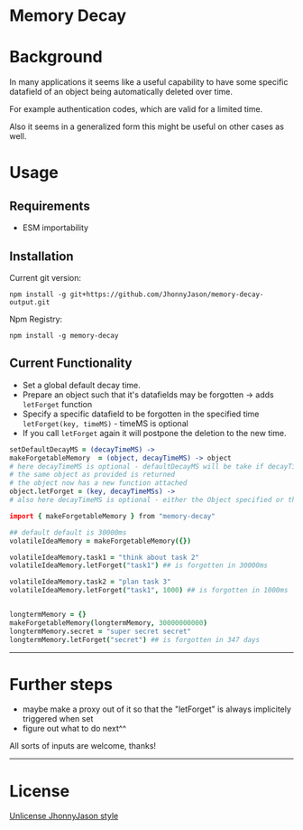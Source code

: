 # Memory Decay 

# Background
In many applications it seems like a useful capability to have some specific datafield of an object being automatically deleted over time.

For example authentication codes, which are valid for a limited time.

Also it seems in a generalized form this might be useful on other cases as well.


# Usage
Requirements
------------
- ESM importability

Installation
------------
Current git version:
```
npm install -g git+https://github.com/JhonnyJason/memory-decay-output.git
```

Npm Registry:
```
npm install -g memory-decay
```

Current Functionality
---------------------
- Set a global default decay time.
- Prepare an object such that it's datafields may be forgotten  -> adds `letForget` function
- Specify a specific datafield to be forgotten in the specified time `letForget(key, timeMS)` - timeMS is optional
- If you call `letForget` again it will postpone the deletion to the new time.

```coffee
setDefaultDecayMS = (decayTimeMS) ->
makeForgetableMemory  = (object, decayTimeMS) -> object
# here decayTimeMS is optional - defaultDecayMS will be take if decayTimeMS is not specified
# the same object as provided is returned
# the object now has a new function attached
object.letForget = (key, decayTimeMSs) ->
# also here decayTimeMS is optional - either the Object specified or the global default is taken if decayTimeMS is not specified

```

```coffee
import { makeForgetableMemory } from "memory-decay"

## default default is 30000ms
volatileIdeaMemory = makeForgetableMemory({})

volatileIdeaMemory.task1 = "think about task 2"
volatileIdeaMemory.letForget("task1") ## is forgotten in 30000ms

volatileIdeaMemory.task2 = "plan task 3"
volatileIdeaMemory.letForget("task1", 1000) ## is forgotten in 1000ms


longtermMemory = {}
makeForgetableMemory(longtermMemory, 30000000000)
longtermMemory.secret = "super secret secret"
longtermMemory.letForget("secret") ## is forgotten in 347 days

```

---

# Further steps

- maybe make a proxy out of it so that the "letForget" is always implicitely triggered when set
- figure out what to do next^^


All sorts of inputs are welcome, thanks!

---

# License
[Unlicense JhonnyJason style](https://hackmd.io/nCpLO3gxRlSmKVG3Zxy2hA?view)
